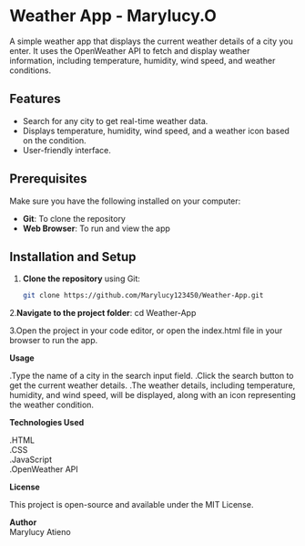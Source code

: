# Weather App - Marylucy.O

A simple weather app that displays the current weather details of a city you enter. It uses the OpenWeather API to fetch and display weather information, including temperature, humidity, wind speed, and weather conditions.

## Features
- Search for any city to get real-time weather data.
- Displays temperature, humidity, wind speed, and a weather icon based on the condition.
- User-friendly interface.

## Prerequisites
Make sure you have the following installed on your computer:
- **Git**: To clone the repository
- **Web Browser**: To run and view the app

## Installation and Setup
1. **Clone the repository** using Git:
   ```bash
   git clone https://github.com/Marylucy123450/Weather-App.git

2.**Navigate to the project folder**:
   cd Weather-App

3.Open the project in your code editor, or open the index.html file in your browser to run the app.

**Usage**

.Type the name of a city in the search input field.
.Click the search button to get the current weather details.
.The weather details, including temperature, humidity, and wind speed, will be displayed, along with an icon representing the weather condition.

**Technologies Used**


.HTML <br>
.CSS  <br>
.JavaScript <br>
.OpenWeather API<br>

**License**


This project is open-source and available under the MIT License.

**Author** <br>
Marylucy Atieno
